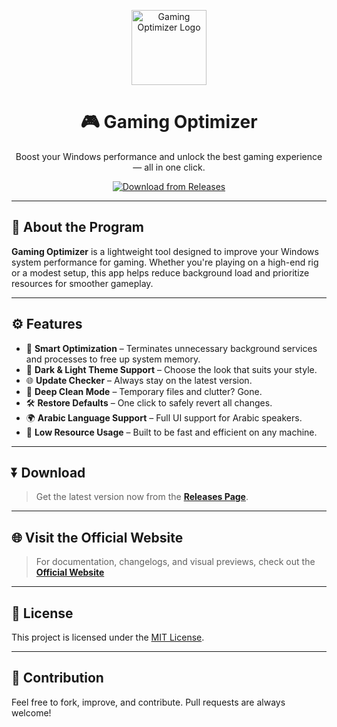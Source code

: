 <p align="center">
  <img src="https://github.com/user-attachments/assets/529336da-d7ad-4d9d-9aad-79b976081895" width="120" alt="Gaming Optimizer Logo"/>
</p>

<h1 align="center">🎮 Gaming Optimizer</h1>

<p align="center">
  Boost your Windows performance and unlock the best gaming experience — all in one click.
</p>

<p align="center">
  <a href="https://github.com/Val-Zir0/Gaming-Optimizer/releases">
    <img src="https://img.shields.io/badge/Download-Releases-blue?style=for-the-badge&logo=github" alt="Download from Releases"/>
  </a>
</p>

---

## 🚀 About the Program

**Gaming Optimizer** is a lightweight tool designed to improve your Windows system performance for gaming. Whether you're playing on a high-end rig or a modest setup, this app helps reduce background load and prioritize resources for smoother gameplay.

---

## ⚙️ Features

- 🧠 **Smart Optimization** – Terminates unnecessary background services and processes to free up system memory.
- 🌙 **Dark & Light Theme Support** – Choose the look that suits your style.
- 🌐 **Update Checker** – Always stay on the latest version.
- 🧽 **Deep Clean Mode** – Temporary files and clutter? Gone.
- 🛠️ **Restore Defaults** – One click to safely revert all changes.
- 🌍 **Arabic Language Support** – Full UI support for Arabic speakers.
- 🔋 **Low Resource Usage** – Built to be fast and efficient on any machine.

---

## ⏬ Download

> Get the latest version now from the [**Releases Page**](https://github.com/Val-Zir0/Gaming-Optimizer/releases).

---

## 🌐 Visit the Official Website

> For documentation, changelogs, and visual previews, check out the [**Official Website**](https://goptimizer.wuaze.com/)

---
## 📜 License

This project is licensed under the [MIT License](LICENSE).

---

## 🙌 Contribution

Feel free to fork, improve, and contribute. Pull requests are always welcome!

